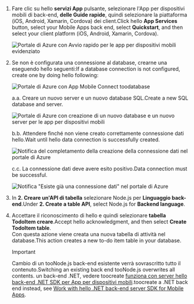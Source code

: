 
1. <span data-ttu-id="19e70-101">Fare clic su hello **servizi App** pulsante, selezionare l'App per dispositivi mobili di back-end, **delle Guide rapide**, quindi selezionare la piattaforma (iOS, Android, Xamarin, Cordova) dei client.</span><span class="sxs-lookup"><span data-stu-id="19e70-101">Click hello **App Services** button, select your Mobile Apps back end, select **Quickstart**, and then select your client platform (iOS, Android, Xamarin, Cordova).</span></span>

    ![Portale di Azure con Avvio rapido per le app per dispositivi mobili evidenziato][quickstart]

2. <span data-ttu-id="19e70-103">Se non è configurata una connessione al database, crearne una eseguendo hello seguenti:</span><span class="sxs-lookup"><span data-stu-id="19e70-103">If a database connection is not configured, create one by doing hello following:</span></span>

    ![Portale di Azure con App Mobile Connect toodatabase][connect]

    <span data-ttu-id="19e70-105">a.</span><span class="sxs-lookup"><span data-stu-id="19e70-105">a.</span></span> <span data-ttu-id="19e70-106">Creare un nuovo server e un nuovo database SQL.</span><span class="sxs-lookup"><span data-stu-id="19e70-106">Create a new SQL database and server.</span></span>

    ![Portale di Azure con creazione di un nuovo database e un nuovo server per le app per dispositivi mobili][server]

    <span data-ttu-id="19e70-108">b.</span><span class="sxs-lookup"><span data-stu-id="19e70-108">b.</span></span> <span data-ttu-id="19e70-109">Attendere finché non viene creato correttamente connessione dati hello.</span><span class="sxs-lookup"><span data-stu-id="19e70-109">Wait until hello data connection is successfully created.</span></span>

    ![Notifica del completamento della creazione della connessione dati nel portale di Azure][notification]

    <span data-ttu-id="19e70-111">c.</span><span class="sxs-lookup"><span data-stu-id="19e70-111">c.</span></span> <span data-ttu-id="19e70-112">La connessione dati deve avere esito positivo.</span><span class="sxs-lookup"><span data-stu-id="19e70-112">Data connection must be successful.</span></span>

    ![Notifica "Esiste già una connessione dati" nel portale di Azure][already-connection]

3. <span data-ttu-id="19e70-114">In **2. Creare un'API di tabella** selezionare Node.js per **Linguaggio back-end**.</span><span class="sxs-lookup"><span data-stu-id="19e70-114">Under **2. Create a table API**, select Node.js for **Backend language**.</span></span> 
 
4. <span data-ttu-id="19e70-115">Accettare il riconoscimento di hello e quindi selezionare **tabella TodoItem creare**.</span><span class="sxs-lookup"><span data-stu-id="19e70-115">Accept hello acknowledgment, and then select **Create TodoItem table**.</span></span>  
    <span data-ttu-id="19e70-116">Con questa azione viene creata una nuova tabella di attività nel database.</span><span class="sxs-lookup"><span data-stu-id="19e70-116">This action creates a new to-do item table in your database.</span></span> 

    >[!IMPORTANT]
    > <span data-ttu-id="19e70-117">Cambio di un tooNode.js back-end esistente verrà sovrascritto tutto il contenuto.</span><span class="sxs-lookup"><span data-stu-id="19e70-117">Switching an existing back end tooNode.js overwrites all contents.</span></span> <span data-ttu-id="19e70-118">un back-end .NET, vedere toocreate [funziona con server hello back-end .NET SDK per App per dispositivi mobili][instructions].</span><span class="sxs-lookup"><span data-stu-id="19e70-118">toocreate a .NET back end instead, see [Work with hello .NET back-end server SDK for Mobile Apps][instructions].</span></span>

<!-- Images. -->
[quickstart]: ./media/app-service-mobile-configure-new-backend/quickstart.png
[connect]: ./media/app-service-mobile-configure-new-backend/connect-to-bd.png
[notification]: ./media/app-service-mobile-configure-new-backend/notification-data-connection-create.png
[server]: ./media/app-service-mobile-configure-new-backend/create-new-server.png
[already-connection]: ./media/app-service-mobile-configure-new-backend/already-connection.png

<!-- URLs -->
[instructions]: ../articles/app-service-mobile/app-service-mobile-dotnet-backend-how-to-use-server-sdk.md#create-app
